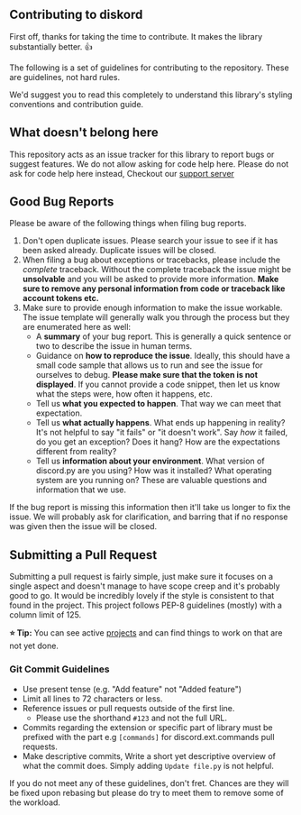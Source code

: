 ## Contributing to diskord

First off, thanks for taking the time to contribute. It makes the library substantially better. :+1:

The following is a set of guidelines for contributing to the repository. These are guidelines, not hard rules.

We'd suggest you to read this completely to understand this library's styling conventions and contribution guide.

## What doesn't belong here
This repository acts as an issue tracker for this library to report bugs or suggest features. We do not allow asking for code help here. Please do not ask for code help here instead, Checkout our [support server](https://dsc.gg/diskord-dev)

## Good Bug Reports

Please be aware of the following things when filing bug reports.

1. Don't open duplicate issues. Please search your issue to see if it has been asked already. Duplicate issues will be closed.
2. When filing a bug about exceptions or tracebacks, please include the *complete* traceback. Without the complete traceback the issue might be **unsolvable** and you will be asked to provide more information. **Make sure to remove any personal information from code or traceback like account tokens etc.**
3. Make sure to provide enough information to make the issue workable. The issue template will generally walk you through the process but they are enumerated here as well:
    - A **summary** of your bug report. This is generally a quick sentence or two to describe the issue in human terms.
    - Guidance on **how to reproduce the issue**. Ideally, this should have a small code sample that allows us to run and see the issue for ourselves to debug. **Please make sure that the token is not displayed**. If you cannot provide a code snippet, then let us know what the steps were, how often it happens, etc.
    - Tell us **what you expected to happen**. That way we can meet that expectation.
    - Tell us **what actually happens**. What ends up happening in reality? It's not helpful to say "it fails" or "it doesn't work". Say *how* it failed, do you get an exception? Does it hang? How are the expectations different from reality?
    - Tell us **information about your environment**. What version of discord.py are you using? How was it installed? What operating system are you running on? These are valuable questions and information that we use.

If the bug report is missing this information then it'll take us longer to fix the issue. We will probably ask for clarification, and barring that if no response was given then the issue will be closed.

## Submitting a Pull Request

Submitting a pull request is fairly simple, just make sure it focuses on a single aspect and doesn't manage to have scope creep and it's probably good to go. It would be incredibly lovely if the style is consistent to that found in the project. This project follows PEP-8 guidelines (mostly) with a column limit of 125.

**:star: Tip:** You can see active [projects](https://github.com/diskord-dev/diskord/projects) and can find things to work on that are not yet done.  

### Git Commit Guidelines

- Use present tense (e.g. "Add feature" not "Added feature")
- Limit all lines to 72 characters or less.
- Reference issues or pull requests outside of the first line.
    - Please use the shorthand `#123` and not the full URL.
- Commits regarding the extension or specific part of library must be prefixed with the part e.g `[commands]` for discord.ext.commands pull requests.
- Make descriptive commits, Write a short yet descriptive overview of what the commit does. Simply adding `Update file.py` is not helpful.

If you do not meet any of these guidelines, don't fret. Chances are they will be fixed upon rebasing but please do try to meet them to remove some of the workload.
